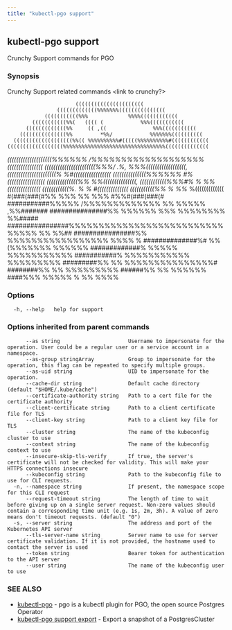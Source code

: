 ```yaml
---
title: "kubectl-pgo support"
---
```

## kubectl-pgo support

Crunchy Support commands for PGO

### Synopsis


Crunchy Support related commands <link to crunchy?>

                          ((((((((((((((((((((((
                    (((((((((((((%%%%%%%(((((((((((((((
                (((((((((((%%%             %%%%((((((((((((
            (((((((((((%%(   (((( (            %%%(((((((((((
          (((((((((((((%%     (( ,((               %%%(((((((((((
        (((((((((((((((%%         *%%/            %%%%%%%((((((((((
      (((((((((((((((((((%%(( %%%%%%%%%%#(((((%%%%%%%%%%#((((((((((((
    ((((((((((((((((((%%%%%%%%%%%%%%%%%%%%%%%%%%%%%%%%%((((((((((((((
  *((((((((((((((((((((%%%%%%     /%%%%%%%%%%%%%%%%%%%((((((((((((((((
  (((((((((((((((((((((((%%%/      .%,             %%%((((((((((((((((((,
  ((((((((((((((((((((((%                             %#(((((((((((((((((
(((((((((((((((%%%%%%                                 #%(((((((((((((((((
((((((((((((((%%                                         %%(((((((((((((((,
((((((((((((%%%#%                                     %   %%(((((((((((((((
((((((((((((%.                      %                 %     #((((((((((((((
(((((((((((%%                        %               %%*     %(((((((((((((
#(###(###(#%%                      %%%    %%        %%%      #%%#(###(###(#
###########%%%%%   /%%%%%%%%%%%%%       %%       %%%%%         ,%%#######
###############%%       %%%%%%        %%%    %%%%%%%%             %%#####
  ################%%%%%%%%%%%%%%%%%%%%%%%%%%%%%%%   %%               %%##
  ################%%        %%%%%%%%%%%%%%%%%      %%%%               %
    ##############%#        %%   (%%%%%%%           %%%%%%
    #############%     %%%%%                      %%%%%%%%%%%
      ###########%       %%%%%%%%%%%            %%%%%%%%%
        #########%%     %%            %%%%%%%%%%%%%%%#
          ########%%   %%                  %%%%%%%%%
              ######%% %%                      %%%%%%
                ####%%%                        %%%%%  %
                      %%                         %%%%



### Options

```
  -h, --help   help for support
```

### Options inherited from parent commands

```
      --as string                      Username to impersonate for the operation. User could be a regular user or a service account in a namespace.
      --as-group stringArray           Group to impersonate for the operation, this flag can be repeated to specify multiple groups.
      --as-uid string                  UID to impersonate for the operation.
      --cache-dir string               Default cache directory (default "$HOME/.kube/cache")
      --certificate-authority string   Path to a cert file for the certificate authority
      --client-certificate string      Path to a client certificate file for TLS
      --client-key string              Path to a client key file for TLS
      --cluster string                 The name of the kubeconfig cluster to use
      --context string                 The name of the kubeconfig context to use
      --insecure-skip-tls-verify       If true, the server's certificate will not be checked for validity. This will make your HTTPS connections insecure
      --kubeconfig string              Path to the kubeconfig file to use for CLI requests.
  -n, --namespace string               If present, the namespace scope for this CLI request
      --request-timeout string         The length of time to wait before giving up on a single server request. Non-zero values should contain a corresponding time unit (e.g. 1s, 2m, 3h). A value of zero means don't timeout requests. (default "0")
  -s, --server string                  The address and port of the Kubernetes API server
      --tls-server-name string         Server name to use for server certificate validation. If it is not provided, the hostname used to contact the server is used
      --token string                   Bearer token for authentication to the API server
      --user string                    The name of the kubeconfig user to use
```

### SEE ALSO

* [kubectl-pgo](/reference/kubectl-pgo/)	 - pgo is a kubectl plugin for PGO, the open source Postgres Operator
* [kubectl-pgo support export](/reference/kubectl-pgo_support_export/)	 - Export a snapshot of a PostgresCluster


